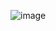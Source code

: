 ![image](https://github.com/devluanna/reactgram-front/assets/119416976/8b15560d-d80c-43b6-9325-f404afcdcde2)
